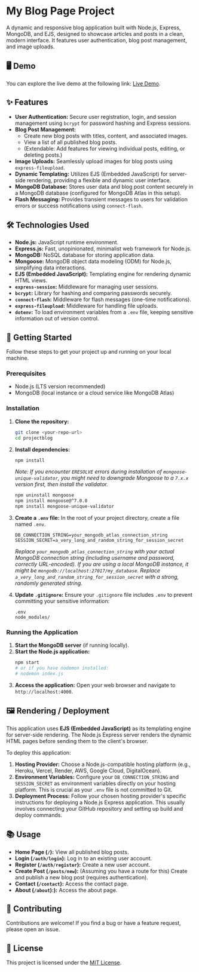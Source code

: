 # My Blog Page Project

A dynamic and responsive blog application built with Node.js, Express, MongoDB, and EJS, designed to showcase articles and posts in a clean, modern interface. It features user authentication, blog post management, and image uploads.

## 🖥️ Demo

You can explore the live demo at the following link: [Live Demo](https://blog-page-9d22.onrender.com).

## ✨ Features

* **User Authentication:** Secure user registration, login, and session management using `bcrypt` for password hashing and Express sessions.
* **Blog Post Management:**
    * Create new blog posts with titles, content, and associated images.
    * View a list of all published blog posts.
    * (Extendable: Add features for viewing individual posts, editing, or deleting posts.)
* **Image Uploads:** Seamlessly upload images for blog posts using `express-fileupload`.
* **Dynamic Templating:** Utilizes EJS (Embedded JavaScript) for server-side rendering, providing a flexible and dynamic user interface.
* **MongoDB Database:** Stores user data and blog post content securely in a MongoDB database (configured for MongoDB Atlas in this setup).
* **Flash Messaging:** Provides transient messages to users for validation errors or success notifications using `connect-flash`.

## 🛠️ Technologies Used

* **Node.js:** JavaScript runtime environment.
* **Express.js:** Fast, unopinionated, minimalist web framework for Node.js.
* **MongoDB:** NoSQL database for storing application data.
* **Mongoose:** MongoDB object data modeling (ODM) for Node.js, simplifying data interactions.
* **EJS (Embedded JavaScript):** Templating engine for rendering dynamic HTML views.
* **`express-session`:** Middleware for managing user sessions.
* **`bcrypt`:** Library for hashing and comparing passwords securely.
* **`connect-flash`:** Middleware for flash messages (one-time notifications).
* **`express-fileupload`:** Middleware for handling file uploads.
* **`dotenv`:** To load environment variables from a `.env` file, keeping sensitive information out of version control.

## 🚀 Getting Started

Follow these steps to get your project up and running on your local machine.

### Prerequisites

* Node.js (LTS version recommended)
* MongoDB (local instance or a cloud service like MongoDB Atlas)

### Installation

1.  **Clone the repository:**
    ```bash
    git clone <your-repo-url>
    cd projectblog
    ```
2.  **Install dependencies:**
    ```bash
    npm install
    ```
    *Note: If you encounter `ERESOLVE` errors during installation of `mongoose-unique-validator`, you might need to downgrade Mongoose to a `7.x.x` version first, then install the validator.*
    ```bash
    npm uninstall mongoose
    npm install mongoose@^7.0.0
    npm install mongoose-unique-validator
    ```
3.  **Create a `.env` file:**
    In the root of your project directory, create a file named `.env`.
    ```
    DB_CONNECTION_STRING=your_mongodb_atlas_connection_string
    SESSION_SECRET=a_very_long_and_random_string_for_session_secret
    ```
    *Replace `your_mongodb_atlas_connection_string` with your actual MongoDB connection string (including username and password, correctly URL-encoded). If you are using a local MongoDB instance, it might be `mongodb://localhost:27017/my_database`.*
    *Replace `a_very_long_and_random_string_for_session_secret` with a strong, randomly generated string.*

4.  **Update `.gitignore`:**
    Ensure your `.gitignore` file includes `.env` to prevent committing your sensitive information:
    ```
    .env
    node_modules/
    ```

### Running the Application

1.  **Start the MongoDB server** (if running locally).
2.  **Start the Node.js application:**
    ```bash
    npm start
    # or if you have nodemon installed:
    # nodemon index.js
    ```
3.  **Access the application:**
    Open your web browser and navigate to `http://localhost:4000`.

## 🖼️ Rendering / Deployment

This application uses **EJS (Embedded JavaScript)** as its templating engine for server-side rendering. The Node.js Express server renders the dynamic HTML pages before sending them to the client's browser.

To deploy this application:

1.  **Hosting Provider:** Choose a Node.js-compatible hosting platform (e.g., Heroku, Vercel, Render, AWS, Google Cloud, DigitalOcean).
2.  **Environment Variables:** Configure your `DB_CONNECTION_STRING` and `SESSION_SECRET` as environment variables directly on your hosting platform. This is crucial as your `.env` file is not committed to Git.
3.  **Deployment Process:** Follow your chosen hosting provider's specific instructions for deploying a Node.js Express application. This usually involves connecting your GitHub repository and setting up build and deploy commands.

## 📚 Usage

* **Home Page (`/`):** View all published blog posts.
* **Login (`/auth/login`):** Log in to an existing user account.
* **Register (`/auth/register`):** Create a new user account.
* **Create Post (`/posts/new`):** (Assuming you have a route for this) Create and publish a new blog post (requires authentication).
* **Contact (`/contact`):** Access the contact page.
* **About (`/about`):):** Access the about page.

## 🤝 Contributing

Contributions are welcome! If you find a bug or have a feature request, please open an issue.

## 📄 License

This project is licensed under the [MIT License](LICENSE).